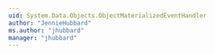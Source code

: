 ```yaml
---
uid: System.Data.Objects.ObjectMaterializedEventHandler
author: "JennieHubbard"
ms.author: "jhubbard"
manager: "jhubbard"
---
```

